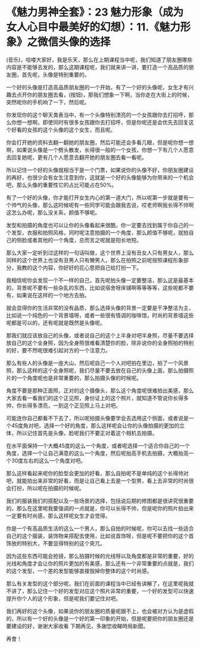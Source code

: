 # 《魅力男神全套》：23 魅力形象（成为女人心目中最美好的幻想）：11.《魅力形象》之微信头像的选择

(音乐)，哈喽大家好，我是乐天，那么在上期课程当中呢，我们知道了朋友圈哪些内容是不能够去发的，那么这期课程呢，我们就来讲一讲，要打造一个高品质的朋友圈，首先呢，头像是特别重要的。

一个好的头像是打造高品质朋友圈的一个开始，有了一个好的头像呢，女生才有兴趣去点开你的朋友圈去看，(按钮)，那我们想象一下啊，当你走在大街上的时候，突然呢你的手机响了一下，然后呢。

你发现你的这个聊天类表当中，有一个头像特别漂亮的一个女孩跟你去打招呼，那么你想一想啊，即使同时有很多女孩跟你去打招呼，但是你呢还是会优先去回复这个好看的女孩的这个头像的这个女生，而且呢。

你会打开她的资料去翻一翻她的朋友圈，然后可能还会多看几眼，但是呢你想一想啊，如果说头像是一个劈头散发，长得很一般的一个女孩，你想一下有几个人愿意去回复她呢，更有几个人愿意去翻开她的朋友圈去看一看呢。

所以记住一个好的头像就相当于是一个门票，如果说你的头像不好，你朋友圈建设的再好，也很少会有女生注意到你，这就是一个好的头像能够为你带来的一个机会吧，那么头像的重要性它的占比可能占在50%。

有了一个好的头像，你才能打开女生内心的第一道大门，所以呢第一步就是要有一个帅气的头像，那么这时候呢有一些同学可能会跟我去说，哎老师啊我长得不帅啊这怎么办呢，那么没关系，颜值不够呢。

发型和拍摄的角度也可以让你的头像看起来很酷，你一定要去找到属于你自己的一个发型，衣服和拍照风格，同时呢注意拍摄的一个角度，那么颜值不够呢，就拍自己的侧脸或者其他的一个角度，总而言之呢就是阳长地短。

那么大家一定听到过这样的一句话叫做，这个世界上没有丑女人只有男女人，那么同样的这个世界上也没有丑男人只有懒男人，那么在拍照之前呢按照课程形象部分，我教的这个内容，你好好的花心思把自己给打扮一下。

我相信呢你会发现一个不一样的自己，首先呢拍头像一定要整洁，那么这是最基本的，背景呢不要有一些杂乱的东西，比如说宿舍呀床铺啊等等等等，这些呢都不要有，如果说在这样的一个地方去拍。

就会显得你的生活非常的没有品质，那么选择头像的背景一定要是干净整洁为主，比如说一个纯色的一个背景墙呀，或者一些很有情调的咖啡馆，时尚的背景墙这些呢都是可以的，还有呢就是既然是头像呢。

那我们就应该放自己的头像，或者说自己的这个上半身对吧半身照，尽量不要选择放自己的这个全身照，因为全身照很难看清楚你的脸，除非说你的全身照拍的特别的好，要不然呢很难引起对方的一个注意力。

那么有些人的头像是一座大山，然后呢自己一个人对吧拍在里边，拍了一个风景照，那么这样的这个全身照呢，我们尽量不要去放在自己的头像上面，那么拍摄照片的一个角度呢也是非常重要的，那么拍摄头像的时候呢。

角度不要是那种正面照，正对的这个摄像头，那么这个角度呢很难拍出美感，那么大家去看一看我们的这个正见照，身份证上的这个照片，就知道不管说你长得多帅，你长得多漂亮，一到这个正见照上马上对吧。

可能连你自己都看不下去了，所以呢拍摄头像要学会去选用这个侧面，或者说是一个45度角对吧，选择一个好的角度，那么这样呢会让你的头像拍摄的更加的立体，所以记住首先是头像，脸呢我们不要正对着这个相机去拍摄。

在水平面保持一个大概45度的这么一个角度，或者呢选择一个适合你自己的一个角度，选择一个让自己满意的这么一个角度，然后呢抬高手机去拍摄，大概抬高一个30度左右的这么一个角度对吧。

那么这样看起来呢你的脸型会更加的好看，那么自拍呢不是单纯的这个长得帅对吧，就能拍出来非常的好看，而是让自己看上去是一个型男，看上去非常的时尚很会打扮，所以呢在拍摄的时候呢。

我们的服装我们的搭配以及一些场景的选择，包括说后期的修图都是很讲究很重要的，那么在这里呢我要强调的一点就是，你可以长得不帅，但是呢你的照片拍出来一定要有时尚感，那么这样呢女生才会觉得。

你是一个有高品质生活的这么一个男人，那么自拍的时候呢，你可以去找一些适合自己的这个服装，装饰物来搭配去使用，比如说首饰呀，但是呢不要把你的这个首饰放的特别大，不要显得特别的这个突兀。

因为这些东西可能会抢镜，那么拍摄时候的光线呀以及角度都是非常的重要，好的光线和角度才会让你的照片更加的有美感，那么还有一个非常重要的点就是，我们的这个发型，一个差的发型能够直接毁掉你整体的这个时尚感。

那么有关发型的这个部分呢，我们在前面的课程当中已经有讲解了，在这里呢我就不讲了，那么记住一个好的发型对应这个照片非常的重要，一个好的发型可以快速提升你个人的这个形象，但是呢我们要记住对吧。

我们再好的这个头像，如果说你的朋友圈的质量呢跟不上，也会被对方认为是虚假的，所以有一个好的头像是一个好的第一印象的开始，但是呢要把你的朋友圈还是要建设的好，谢谢大家收看 下期再见，多謝您收睇時局新聞。

再會！